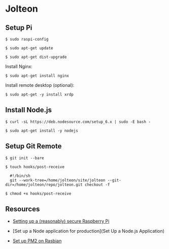# Jolteon

## Setup Pi

    $ sudo raspi-config

    $ sudo apt-get update

    $ sudo apt-get dist-upgrade

  Install Nginx:

    $ sudo apt-get install nginx

  Install remote desktop (optional):

    $ sudo apt-get -y install xrdp

## Install Node.js

    $ curl -sL https://deb.nodesource.com/setup_6.x | sudo -E bash -

    $ sudo apt-get install -y nodejs

## Setup Git Remote

    $ git init --bare

    $ touch hooks/post-receive

      #!/bin/sh
      git --work-tree=/home/jolteon/site/jolteon --git-dir=/home/jolteon/repo/jolteon.git checkout -f

    $ chmod +x hooks/post-receive

## Resources

  - [Setting up a (reasonably) secure Raspberry Pi](https://mattwilcox.net/web-development/setting-up-a-secure-home-web-server-with-raspberry-pi)

  - [Set up a Node application for production](Set Up a Node.js Application)

  - [Set up PM2 on Rasbian](http://www.arroyocode.com/raspberry-pi-nodejs-web-server-with-pm2/)
